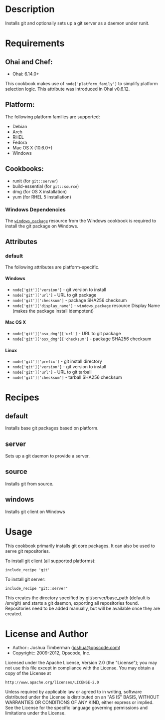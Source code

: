 Description
===========

Installs git and optionally sets up a git server as a daemon under runit.

Requirements
============
## Ohai and Chef:

* Ohai: 6.14.0+

This cookbook makes use of `node['platform_family']` to simplify platform
selection logic. This attribute was introduced in Ohai v0.6.12.

## Platform:

The following platform families are supported:

* Debian
* Arch
* RHEL
* Fedora
* Mac OS X (10.6.0+)
* Windows

## Cookbooks:

* runit (for `git::server`)
* build-essential (for `git::source`)
* dmg (for OS X installation)
* yum (for RHEL 5 installation)

### Windows Dependencies
The [`windows_package`](https://github.com/opscode-cookbooks/windows#windows_package) resource from the Windows cookbook is required to
install the git package on Windows.

## Attributes

### default
The following attributes are platform-specific.

#### Windows

* `node['git']['version']` - git version to install
* `node['git']['url']` - URL to git package
* `node['git']['checksum']` - package SHA256 checksum
* `node['git']['display_name']` - `windows_package` resource Display Name (makes the package install idempotent) 

#### Mac OS X

* `node['git']['osx_dmg']['url']` - URL to git package
* `node['git']['osx_dmg']['checksum']` - package SHA256 checksum

#### Linux

* `node['git']['prefix']` - git install directory
* `node['git']['version']` - git version to install
* `node['git']['url']` - URL to git tarball
* `node['git']['checksum']` - tarball SHA256 checksum

Recipes
=======

## default

Installs base git packages based on platform.

## server

Sets up a git daemon to provide a server.

## source

Installs git from source.

## windows

Installs git client on Windows

Usage
=====


This cookbook primarily installs git core packages. It can also be
used to serve git repositories.

To install git client (all supported platforms):

    include_recipe 'git'

To install git server:

    include_recipe "git::server"

This creates the directory specified by git/server/base_path (default is /srv/git)
and starts a git daemon, exporting all repositories found. Repositories need to be
added manually, but will be available once they are created.

License and Author
==================

- Author:: Joshua Timberman (<joshua@opscode.com>)
- Copyright:: 2009-2012, Opscode, Inc.

Licensed under the Apache License, Version 2.0 (the "License");
you may not use this file except in compliance with the License.
You may obtain a copy of the License at

    http://www.apache.org/licenses/LICENSE-2.0

Unless required by applicable law or agreed to in writing, software
distributed under the License is distributed on an "AS IS" BASIS,
WITHOUT WARRANTIES OR CONDITIONS OF ANY KIND, either express or implied.
See the License for the specific language governing permissions and
limitations under the License.
